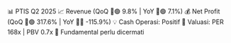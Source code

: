 📊 PTIS Q2 2025
📈 Revenue (QoQ 🔼🟢 9.8% | YoY 🔼🟢 7.1%)
💰 Net Profit (QoQ 🔼🟢 317.6% | YoY 🔻🔴 -115.9%)
💡 Cash Operasi: Positif
🧮 Valuasi: PER 168x | PBV 0.7x
🧱 Fundamental perlu dicermati

